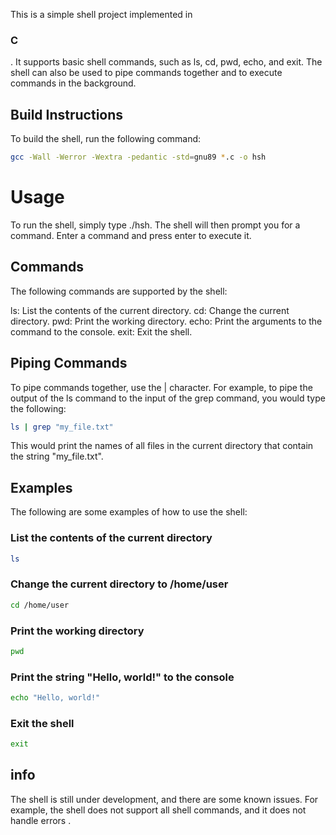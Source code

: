 
<body>

This is a simple shell project implemented in <h3>C</h3>. It supports basic shell commands, such as ls, cd, pwd, echo, and exit. The shell can also be used to pipe commands together and to execute commands in the background.


<h2>Build Instructions</h2>


To build the shell, run the following command:

```bash
gcc -Wall -Werror -Wextra -pedantic -std=gnu89 *.c -o hsh
```

<h1>Usage</h2>


To run the shell, simply type ./hsh. The shell will then prompt you for a command. Enter a command and press enter to execute it.


<h2>Commands</h2>



The following commands are supported by the shell:

ls: List the contents of the current directory.
cd: Change the current directory.
pwd: Print the working directory.
echo: Print the arguments to the command to the console.
exit: Exit the shell.


<h2>Piping Commands</h2>
To pipe commands together, use the | character. For example, to pipe the output of the ls command to the input of the grep command, you would type the following:

```bash
ls | grep "my_file.txt"
```

This would print the names of all files in the current directory that contain the string "my_file.txt".

<h2>Examples</h2>


The following are some examples of how to use the shell:

<h3> List the contents of the current directory</h3>

```bash
ls
```

<h3> Change the current directory to /home/user</h3>

```bash
cd /home/user
```

<h3> Print the working directory</h3>

```bash
pwd
```

<h3> Print the string "Hello, world!" to the console</h3>

```bash
echo "Hello, world!"
```

<h3> Exit the shell</h3>

```bash
exit
```

<h2>info</h2>


The shell is still under development, and there are some known issues. For example, the shell does not support all shell commands, and it does not handle errors .
</body>
